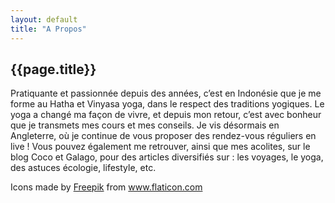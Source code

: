 ```yaml
---
layout: default
title: "A Propos"
---
```


## {{page.title}}

Pratiquante et passionnée depuis des années, c’est en Indonésie que je me forme au Hatha et Vinyasa yoga, dans le respect des traditions yogiques. Le yoga a changé ma façon de vivre, et depuis mon retour, c’est avec bonheur que je transmets mes cours et mes conseils. 
Je vis désormais en Angleterre, où je continue de vous proposer des rendez-vous réguliers en live ! Vous pouvez également me retrouver, ainsi que mes acolites, sur le blog Coco et Galago, pour des articles diversifiés sur : les voyages, le yoga, des astuces écologie, lifestyle, etc. 

Icons made by <a href="https://www.flaticon.com/authors/freepik" title="Freepik">Freepik</a> from <a href="https://www.flaticon.com/" title="Flaticon"> www.flaticon.com</a>